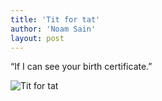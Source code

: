 ```yaml
---
title: 'Tit for tat'
author: 'Noam Sain'
layout: post
---
```


“If I can see your birth certificate.”

![Tit for tat](https://1.bp.blogspot.com/_8aN4krk1nsk/SxcREUh2goI/AAAAAAAAASY/DWfyQTkf4y4/s1600/ATT00083.jpg "Tit for tat")
